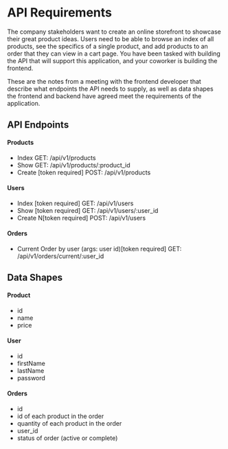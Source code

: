 # API Requirements

The company stakeholders want to create an online storefront to showcase their great product ideas. Users need to be able to browse an index of all products, see the specifics of a single product, and add products to an order that they can view in a cart page. You have been tasked with building the API that will support this application, and your coworker is building the frontend.

These are the notes from a meeting with the frontend developer that describe what endpoints the API needs to supply, as well as data shapes the frontend and backend have agreed meet the requirements of the application.

## API Endpoints

#### Products

-   Index GET: /api/v1/products
-   Show GET: /api/v1/products/:product_id
-   Create [token required] POST: /api/v1/products
<!-- - [OPTIONAL] Top 5 most popular products
-   [OPTIONAL] Products by category (args: product category) -->

#### Users

-   Index [token required] GET: /api/v1/users
-   Show [token required] GET: /api/v1/users/:user_id
-   Create N[token required] POST: /api/v1/users

#### Orders

-   Current Order by user (args: user id)[token required] GET: /api/v1/orders/current/:user_id
<!-- - [OPTIONAL] Completed Orders by user (args: user id)[token required] -->

## Data Shapes

#### Product

-   id
-   name
-   price
<!-- - [OPTIONAL] category -->

#### User

-   id
-   firstName
-   lastName
-   password

#### Orders

-   id
-   id of each product in the order
-   quantity of each product in the order
-   user_id
-   status of order (active or complete)
